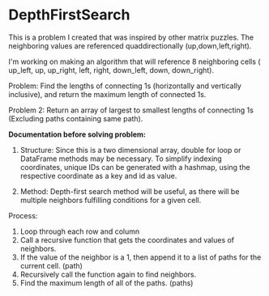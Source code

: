 # DepthFirstSearch

This is a problem I created that was inspired by other matrix puzzles. The neighboring values are referenced quaddirectionally (up,down,left,right).

 
I'm working on making an algorithm that will reference 8 neighboring cells ( up_left, up, up_right, left, right, down_left, down, down_right).


Problem: Find the lengths of connecting 1s (horizontally and vertically inclusive),
and return the maximum length of connected 1s.

Problem 2: Return an array of largest to smallest lengths of connecting 1s (Excluding paths containing same path).



**Documentation before solving problem:**

1. Structure: Since this is a two dimensional array, double for loop or DataFrame methods may be necessary.
To simplify indexing coordinates, unique IDs can be generated with a hashmap, using the respective coordinate
as a key and id as value.

3. Method: Depth-first search method will be useful, as there will be multiple neighbors
           fulfilling conditions for a given cell.

Process:
1. Loop through each row and column
2. Call a recursive function that gets the coordinates and values of neighbors.
3. If the value of the neighbor is a 1, then append it to a list of paths for the current cell. (path)
4. Recursively call the function again to find neighbors.
5. Find the maximum length of all of the paths. (paths)
